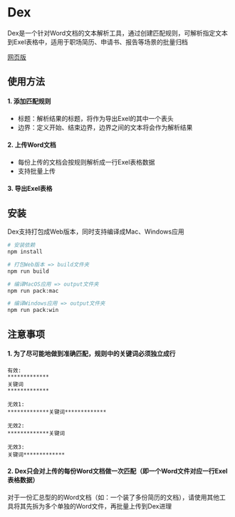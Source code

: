 # Dex

Dex是一个针对Word文档的文本解析工具，通过创建匹配规则，可解析指定文本到Exel表格中，适用于职场简历、申请书、报告等场景的批量归档

<a href="http://dex.niuniuco.cn" target="_blank">网页版</a>

## 使用方法

#### 1. 添加匹配规则

- 标题：解析结果的标题，将作为导出Exel的其中一个表头
- 边界：定义开始、结束边界，边界之间的文本将会作为解析结果

#### 2. 上传Word文档

- 每份上传的文档会按规则解析成一行Exel表格数据
- 支持批量上传

#### 3. 导出Exel表格

## 安装

Dex支持打包成Web版本，同时支持编译成Mac、Windows应用

```bash
# 安装依赖
npm install
```

```bash
# 打包Web版本 => build文件夹
npm run build
```

```bash
# 编译MacOS应用 => output文件夹
npm run pack:mac
```

```bash
# 编译Windows应用 => output文件夹
npm run pack:win
```

## 注意事项

#### 1. 为了尽可能地做到准确匹配，规则中的关键词必须独立成行

```text
有效: 
*************
关键词
*************

无效1:
*************关键词*************

无效2:
*************关键词

无效3:
关键词*************
```

#### 2. Dex只会对上传的每份Word文档做一次匹配（即一个Word文件对应一行Exel表格数据）

对于一份汇总型的的Word文档（如：一个装了多份简历的文档），请使用其他工具将其先拆为多个单独的Word文件，再批量上传到Dex进理
